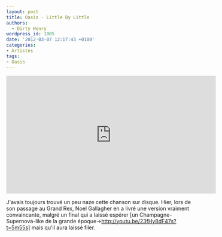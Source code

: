 ```yaml
---
layout: post
title: Oasis - Little By Little
authors:
  - Dirty Henry
wordpress_id: 1005
date: '2012-03-07 12:17:43 +0100'
categories:
- Artistes
tags:
- Oasis
---
```

<iframe width="560" height="315" src="http://www.youtube.com/embed/hwGRifolRqI" frameborder="0" allowfullscreen></iframe>

J'avais toujours trouvé un peu naze cette chanson sur disque. Hier, lors de son passage au Grand Rex, Noel Gallagher en a livré une version vraiment convaincante, malgré un final qui a laissé espérer [un Champagne-Supernova-like de la grande époque->http://youtu.be/23fHy8dF47s?t=5m55s] mais qu'il aura laissé filer.
